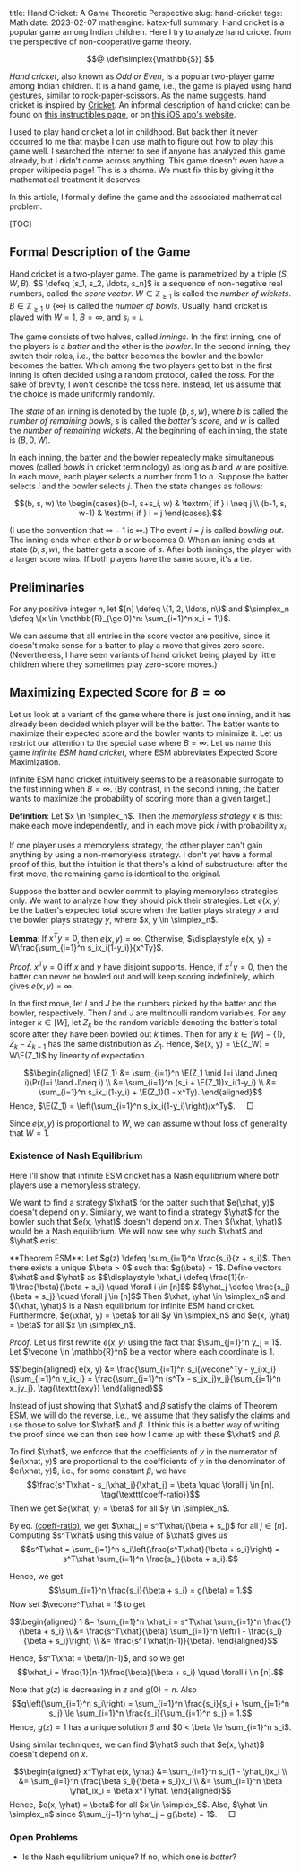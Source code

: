 title: Hand Cricket: A Game Theoretic Perspective
slug: hand-cricket
tags: Math
date: 2023-02-07
mathengine: katex-full
summary: Hand cricket is a popular game among Indian children. Here I try to analyze hand cricket from the perspective of non-cooperative game theory.


$$@
\def\simplex{\mathbb{S}}
$$

*Hand cricket*, also known as *Odd or Even*, is a popular two-player game among Indian children.
It is a hand game, i.e., the game is played using hand gestures, similar to rock-paper-scissors.
As the name suggests, hand cricket is inspired by [Cricket](https://en.wikipedia.org/wiki/Cricket).
An informal description of hand cricket can be found on
[this instructibles page](https://www.instructables.com/How-to-Play-Hand-Cricket/),
or on [this iOS app's website](https://theshubhamarya.github.io/HandCricket/).

I used to play hand cricket a lot in childhood.
But back then it never occurred to me that maybe I can use math to figure out how to play this game well.
I searched the internet to see if anyone has analyzed this game already,
but I didn't come across anything.
This game doesn't even have a proper wikipedia page!
This is a shame. We must fix this by giving it the mathematical treatment it deserves.

In this article, I formally define the game and the associated mathematical problem.

[TOC]

## Formal Description of the Game

Hand cricket is a two-player game.
The game is parametrized by a triple $(S, W, B)$.
$S \defeq [s_1, s_2, \ldots, s_n]$ is a sequence of non-negative real numbers, called the *score vector*.
$W \in \mathbb{Z}_{\ge 1}$ is called the *number of wickets*.
$B \in \mathbb{Z}_{\ge 1} \cup \{\infty\}$ is called the *number of bowls*.
Usually, hand cricket is played with $W = 1$, $B = \infty$, and $s_i = i$.

The game consists of two halves, called *innings*.
In the first inning, one of the players is a *batter* and the other is the *bowler*.
In the second inning, they switch their roles, i.e.,
the batter becomes the bowler and the bowler becomes the batter.
Which among the two players get to bat in the first inning is often decided
using a random protocol, called the *toss*.
For the sake of brevity, I won't describe the toss here.
Instead, let us assume that the choice is made uniformly randomly.

The *state* of an inning is denoted by the tuple $(b, s, w)$, where
$b$ is called the *number of remaining bowls*,
$s$ is called the *batter's score*,
and $w$ is called the *number of remaining wickets*.
At the beginning of each inning, the state is $(B, 0, W)$.

In each inning, the batter and the bowler repeatedly make simultaneous moves
(called *bowls* in cricket terminology) as long as $b$ and $w$ are positive.
In each move, each player selects a number from $1$ to $n$.
Suppose the batter selects $i$ and the bowler selects $j$.
Then the state changes as follows:

$$(b, s, w) \to \begin{cases}(b-1, s+s_i, w) & \textrm{ if } i \neq j
\\ (b-1, s, w-1) & \textrm{ if } i = j \end{cases}.$$

(I use the convention that $\infty - 1$ is $\infty$.)
The event $i = j$ is called *bowling out*.
The inning ends when either $b$ or $w$ becomes 0.
When an inning ends at state $(b, s, w)$, the batter gets a score of $s$.
After both innings, the player with a larger score wins.
If both players have the same score, it's a tie.

## Preliminaries

For any positive integer $n$, let $[n] \defeq \{1, 2, \ldots, n\}$
and $\simplex_n \defeq \{x \in \mathbb{R}_{\ge 0}^n: \sum_{i=1}^n x_i = 1\}$.

We can assume that all entries in the score vector are positive,
since it doesn't make sense for a batter to play a move that gives zero score.
(Nevertheless, I have seen variants of hand cricket being played by little children
where they sometimes play zero-score moves.)

## Maximizing Expected Score for $B = \infty$

Let us look at a variant of the game where there is just one inning,
and it has already been decided which player will be the batter.
The batter wants to maximize their expected score and the bowler wants to minimize it.
Let us restrict our attention to the special case where $B = \infty$.
Let us name this game *infinite ESM hand cricket*,
where ESM abbreviates Expected Score Maximization.

Infinite ESM hand cricket intuitively seems to be a reasonable surrogate
to the first inning when $B = \infty$.
(By contrast, in the second inning, the batter wants to maximize the probability
of scoring more than a given target.)

**Definition**:
Let $x \in \simplex_n$. Then the *memoryless strategy* $x$ is this:
make each move independently, and in each move pick $i$ with probability $x_i$.

If one player uses a memoryless strategy, the other player can't gain anything by
using a non-memoryless strategy. <span class="danger">I don't yet have a formal proof of this</span>,
but the intuition is that there's a kind of substructure:
after the first move, the remaining game is identical to the original.

Suppose the batter and bowler commit to playing memoryless strategies only.
We want to analyze how they should pick their strategies.
Let $e(x, y)$ be the batter's expected total score
when the batter plays strategy $x$ and the bowler plays strategy $y$,
where $x, y \in \simplex_n$.

**Lemma**:
If $x^Ty = 0$, then $e(x, y) = \infty$. Otherwise,
$\displaystyle e(x, y) = W\frac{\sum_{i=1}^n s_ix_i(1-y_i)}{x^Ty}$.

*Proof*.
$x^Ty = 0$ iff $x$ and $y$ have disjoint supports.
Hence, if $x^Ty = 0$, then the batter can never be bowled out
and will keep scoring indefinitely, which gives $e(x, y) = \infty$.

In the first move, let $I$ and $J$ be the numbers picked by the batter and the bowler, respectively.
Then $I$ and $J$ are multinoulli random variables.
For any integer $k \in [W]$, let $Z_k$ be the random variable denoting
the batter's total score after they have been bowled out $k$ times.
Then for any $k \in [W] - \{1\}$, $Z_k - Z_{k-1}$ has the same distribution as $Z_1$.
Hence, $e(x, y) = \E(Z_W) = W\E(Z_1)$ by linearity of expectation.

$$\begin{aligned}
\E(Z_1) &= \sum_{i=1}^n \E(Z_1 \mid I=i \land J\neq i)\Pr(I=i \land J\neq i)
\\ &= \sum_{i=1}^n (s_i + \E(Z_1))x_i(1-y_i)
\\ &= \sum_{i=1}^n s_ix_i(1-y_i) + \E(Z_1)(1 - x^Ty).
\end{aligned}$$
Hence, $\E(Z_1) = \left(\sum_{i=1}^n s_ix_i(1-y_i)\right)/x^Ty$.
$\quad\Box$

Since $e(x, y)$ is proportional to $W$, we can assume without loss of generality that $W = 1$.

### Existence of Nash Equilibrium

Here I'll show that infinite ESM cricket has a Nash equilibrium
where both players use a memoryless strategy.

We want to find a strategy $\xhat$ for the batter such that $e(\xhat, y)$ doesn't depend on $y$.
Similarly, we want to find a strategy $\yhat$ for the bowler such that $e(x, \yhat)$ doesn't depend on $x$.
Then $(\xhat, \yhat)$ would be a Nash equilibrium.
We will now see why such $\xhat$ and $\yhat$ exist.

<span class="fbox targetbox" id="thm-esm-main">
**Theorem ESM**:
Let $g(z) \defeq \sum_{i=1}^n \frac{s_i}{z + s_i}$.
Then there exists a unique $\beta > 0$ such that $g(\beta) = 1$.
Define vectors $\xhat$ and $\yhat$ as
$$\displaystyle \xhat_i \defeq \frac{1}{n-1}\frac{\beta}{\beta + s_i} \quad \forall i \in [n]$$
$$\yhat_j \defeq \frac{s_j}{\beta + s_j} \quad \forall j \in [n]$$
Then $\xhat, \yhat \in \simplex_n$ and $(\xhat, \yhat)$ is a Nash equilibrium for infinite ESM hand cricket.
Furthermore, $e(\xhat, y) = \beta$ for all $y \in \simplex_n$
and $e(x, \yhat) = \beta$ for all $x \in \simplex_n$.
</span>

*Proof*.
Let us first rewrite $e(x, y)$ using the fact that $\sum_{j=1}^n y_j = 1$.
Let $\vecone \in \mathbb{R}^n$ be a vector where each coordinate is 1.

<span id="eq-exy" class="targetbox">
$$\begin{aligned}
e(x, y) &= \frac{\sum_{i=1}^n s_i(\vecone^Ty - y_i)x_i}{\sum_{i=1}^n y_ix_i}
= \frac{\sum_{j=1}^n (s^Tx - s_jx_j)y_j}{\sum_{j=1}^n x_jy_j}.
\tag{\texttt{exy}}
\end{aligned}$$
</span>

Instead of just showing that $\xhat$ and $\beta$ satisfy the claims
of Theorem <a href="#thm-esm-main">ESM</a>, we will do the reverse, i.e.,
we assume that they satisfy the claims and use those to solve for $\xhat$ and $\beta$.
I think this is a better way of writing the proof since
we can then see how I came up with these $\xhat$ and $\beta$.

To find $\xhat$, we enforce that the coefficients of $y$ in the numerator of $e(\xhat, y)$
are proportional to the coefficients of $y$ in the denominator of $e(\xhat, y)$, i.e.,
for some constant $\beta$, we have
<span id="eq-coeff-ratio" class="targetbox">
$$\frac{s^T\xhat - s_j\xhat_j}{\xhat_j} = \beta \quad \forall j \in [n].
\tag{\texttt{coeff-ratio}}$$
</span>
Then we get $e(\xhat, y) = \beta$ for all $y \in \simplex_n$.

By eq. <a href="#eq-coeff-ratio">(coeff-ratio)</a>,
we get $\xhat_j = s^T\xhat/(\beta + s_j)$ for all $j \in [n]$.
Computing $s^T\xhat$ using this value of $\xhat$ gives us
$$s^T\xhat = \sum_{i=1}^n s_i\left(\frac{s^T\xhat}{\beta + s_i}\right)
= s^T\xhat \sum_{i=1}^n \frac{s_i}{\beta + s_i}.$$

Hence, we get
$$\sum_{i=1}^n \frac{s_i}{\beta + s_i} = g(\beta) = 1.$$
Now set $\vecone^T\xhat = 1$ to get

$$\begin{aligned}
1 &= \sum_{i=1}^n \xhat_i = s^T\xhat \sum_{i=1}^n \frac{1}{\beta + s_i}
\\ &= \frac{s^T\xhat}{\beta} \sum_{i=1}^n \left(1 - \frac{s_i}{\beta + s_i}\right)
\\ &= \frac{s^T\xhat(n-1)}{\beta}.
\end{aligned}$$

Hence, $s^T\xhat = \beta/(n-1)$, and so we get
$$\xhat_i = \frac{1}{n-1}\frac{\beta}{\beta + s_i} \quad \forall i \in [n].$$

Note that $g(z)$ is decreasing in $z$ and $g(0) = n$. Also
$$g\left(\sum_{i=1}^n s_i\right) = \sum_{i=1}^n \frac{s_i}{s_i + \sum_{j=1}^n s_j}
\le \sum_{i=1}^n \frac{s_i}{\sum_{j=1}^n s_j} = 1.$$
Hence, $g(z) = 1$ has a unique solution $\beta$ and $0 < \beta \le \sum_{i=1}^n s_i$.

Using similar techniques, we can find $\yhat$ such that $e(x, \yhat)$ doesn't depend on $x$.

$$\begin{aligned}
x^T\yhat e(x, \yhat) &= \sum_{i=1}^n s_i(1 - \yhat_i)x_i
\\ &= \sum_{i=1}^n \frac{\beta s_i}{\beta + s_i}x_i
\\ &= \sum_{i=1}^n \beta \yhat_ix_i = \beta x^T\yhat.
\end{aligned}$$
Hence, $e(x, \yhat) = \beta$ for all $x \in \simplex_S$.
Also, $\yhat \in \simplex_n$ since $\sum_{j=1}^n \yhat_j = g(\beta) = 1$.
$\quad\Box$

### Open Problems

* Is the Nash equilibrium unique? If no, which one is *better*?
